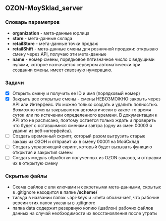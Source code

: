 ## OZON-MoySklad_server

### Словарь параметров
- **organization** - мета-данные юрлица
- **store** - мета-данные склада
- **retailStore** - мета-данные точки продаж
- **retailShift** - мета-данные смены для розничной продажи: открываю смену через API, получаю эти мета-данные 
- **name** - номер смены, порядковое пятизначное число с ведущими нулями, которое назначается сервером автоматически при создании смены. имеет сквозную нумерацию.

### Задачи
- [x] Открыть смену и получить ее ID и имя (порядковый номер)
- [x] Закрыть все открытые смены - смены НЕВОЗМОЖНО закрыть через API или Интерфейс. Их можно только создать и удалить полностью. Возможно смены закрываются автоматически в какое-то время суток или по истечении определенного времени. В документации к API это не расписано, поэтому остается только ждать и проверить что будет с оставшимися сменами завтра (одну из смен 00003 я удалил из веб-интерфейса).
- [ ] Создать временный скрипт, который разом выгрузить старые заказы из ОЗОН и отправит их в смену 00001 на МойСклад
- [ ] Создать управляющий скрипт, который будет вызывать функцию открытия и закрытия смены
- [ ] Создать модуль обработки полученных из OZON заказов, и отправки их в открытую смену

### Скрытые файлы
- Схема файлов с апи ключами и секретными мета-данными, скрытых в .gitignore находится в папке **/scheme/**
- тильда в названии папок ~api-keys и ~meta обозначает, что рабочие версии этих папок указаны в .gitignore
- папка data содержит резервную копию (шаблон) рабочих файлов данных на случай необходимости их восстановления после утраты

